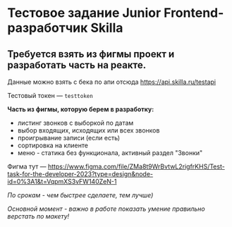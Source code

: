 # Тестовое задание Junior Frontend-разработчик Skilla

## Требуется взять из фигмы проект и разработать часть на реакте.

Данные можно взять с бека по апи отсюда https://api.skilla.ru/testapi

Тестовый токен — `testtoken`

**Часть из фигмы, которую берем в разработку:**

- листинг звонков с выборкой по датам
- выбор входящих, исходящих или всех звонков
- проигрывание записи (если есть)
- сортировка на клиенте
- меню - статика без функционала, активный раздел "Звонки"

Фигма тут — https://www.figma.com/file/ZMa8t9WrBvtwL2rigfrKHS/Test-task-for-the-developer-2023?type=design&node-id=0%3A1&t=VqpmXS3vFW140ZeN-1

_По срокам - чем быстрее сделаете, тем лучше)_

_Основной момент - важно в работе показать умение правильно верстать по макету!_
